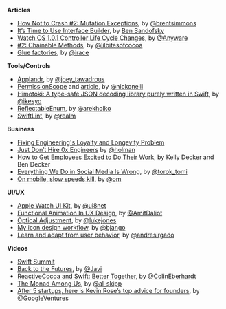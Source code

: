 **Articles**

* [How Not to Crash #2: Mutation Exceptions](http://inessential.com/2015/05/16/how_not_to_crash_2_mutation_exceptions), by [@brentsimmons](https://twitter.com/brentsimmons)
* [It’s Time to Use Interface Builder](https://blog.codepath.com/2015/05/18/its-time-to-use-interface-builder/), by [Ben Sandofsky](https://twitter.com/sandofsky)
* [Watch OS 1.0.1 Controller Life Cycle Changes](http://blog.mikeswanson.com/post/119399948909/watch-os-1-0-1-controller-life-cycle-changes), by [@Anyware](https://twitter.com/Anyware)
* [ #2: Chainable Methods](http://littlebitesofcocoa.com/post/119369619049/2-chainable-methods-making-functions-chainable), by [@lilbitesofcocoa](https://twitter.com/lilbitesofcocoa)
* [Glue factories](http://irace.me/factories/), by [@irace](https://twitter.com/irace)

**Tools/Controls**

* [Applandr](http://applandr.com/), by [@joey_tawadrous](https://twitter.com/joey_tawadrous)
* [PermissionScope](https://github.com/nickoneill/PermissionScope) and [article](https://medium.com/ios-os-x-development/periscope-like-permissions-for-ios-apps-5b744b4bf5ed), by [@nickoneill](https://twitter.com/nickoneill)
* [Himotoki: A type-safe JSON decoding library purely written in Swift](https://github.com/ikesyo/Himotoki), by [@ikesyo](https://twitter.com/ikesyo)
* [ReflectableEnum](https://github.com/fastred/ReflectableEnum), by [@arekholko](https://twitter.com/arekholko)
* [SwiftLint](https://github.com/realm/SwiftLint), by [@realm](https://twitter.com/realm)

**Business**

* [Fixing Engineering's Loyalty and Longevity Problem](http://firstround.com/review/fixing-engineerings-loyalty-and-longevity-problem/)
* [Just Don’t Hire 0x Engineers](http://zachholman.com/posts/0x-engineers/) by [@holman](https://twitter.com/holman)
* [How to Get Employees Excited to Do Their Work](https://hbr.org/2015/05/how-to-get-employees-excited-to-do-their-work), by Kelly Decker and Ben Decker
* [Everything We Do in Social Media Is Wrong](http://www.socialmediatoday.com/social-networks/2015-05-17/everything-we-do-social-media-wrong), by [@torok_tomi](https://twitter.com/torok_tomi)
* [On mobile, slow speeds kill](http://om.co/2015/05/14/on-the-mobile-web-slow-speeds-kill/), by [@om](https://twitter.com/om)

**UI/UX**

* [Apple Watch UI Kit](https://ui8.net/product/apple-watch-ui-kit), by [@ui8net](https://twitter.com/ui8net)
* [Functional Animation In UX Design](http://www.smashingmagazine.com/2015/05/14/functional-ux-design-animations/), by [@AmitDaliot](https://twitter.com/AmitDaliot)
* [Optical Adjustment](https://medium.com/@lukejonesme/optical-adjustment-b55492a1165c), by [@lukejones](https://twitter.com/lukejones)
* [My icon design workflow](http://bjango.com/articles/icondesignworkflow/), by [@bjango](https://twitter.com/bjango)
* [Learn and adapt from user behavior](https://blog.onliquid.com/learn-and-adapt-from-user-behavior/), by [@andresirgado](https://twitter.com/andresirgado)

**Videos**

* [Swift Summit](http://realm.io/news/swift-summit/)
 * [Back to the Futures](http://realm.io/news/swift-summit-javier-soto-futures/), by [@Javi](https://twitter.com/Javi)
 * [ReactiveCocoa and Swift: Better Together](http://realm.io/news/swift-summit-colin-eberhardt-reactivecocoa/), by [@ColinEberhardt](https://twitter.com/ColinEberhardt)
 * [The Monad Among Us](http://realm.io/news/swift-summit-al-skipp-monads/), by [@al_skipp](https://twitter.com/al_skipp)
* [After 5 startups, here is Kevin Rose’s top advice for founders](https://medium.com/gv-notes/after-5-startups-here-is-kevin-rose-s-top-advice-for-founders-d26b0ec05c94), by [@GoogleVentures](https://twitter.com/GoogleVentures)







